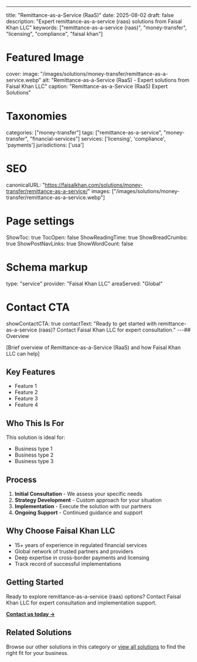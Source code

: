 ---
title: "Remittance-as-a-Service (RaaS)"
date: 2025-08-02
draft: false
description: "Expert remittance-as-a-service (raas) solutions from Faisal Khan LLC"
keywords: ["remittance-as-a-service (raas)", "money-transfer", "licensing", "compliance", "faisal khan"]

# Featured Image
cover:
    image: "/images/solutions/money-transfer/remittance-as-a-service.webp"
    alt: "Remittance-as-a-Service (RaaS) - Expert solutions from Faisal Khan LLC"
    caption: "Remittance-as-a-Service (RaaS) Expert Solutions"

# Taxonomies
categories: ["money-transfer"]
tags: ["remittance-as-a-service", "money-transfer", "financial-services"]
services: ['licensing', 'compliance', 'payments']
jurisdictions: ['usa']

# SEO
canonicalURL: "https://faisalkhan.com/solutions/money-transfer/remittance-as-a-service/"
images: ["/images/solutions/money-transfer/remittance-as-a-service.webp"]

# Page settings
ShowToc: true
TocOpen: false
ShowReadingTime: true
ShowBreadCrumbs: true
ShowPostNavLinks: true
ShowWordCount: false

# Schema markup
type: "service"
provider: "Faisal Khan LLC"
areaServed: "Global"

# Contact CTA
showContactCTA: true
contactText: "Ready to get started with remittance-as-a-service (raas)? Contact Faisal Khan LLC for expert consultation."
---## Overview

[Brief overview of Remittance-as-a-Service (RaaS) and how Faisal Khan LLC can help]

## Key Features

- Feature 1
- Feature 2  
- Feature 3
- Feature 4

## Who This Is For

This solution is ideal for:

- Business type 1
- Business type 2
- Business type 3

## Process

1. **Initial Consultation** - We assess your specific needs
2. **Strategy Development** - Custom approach for your situation  
3. **Implementation** - Execute the solution with our partners
4. **Ongoing Support** - Continued guidance and support

## Why Choose Faisal Khan LLC

- 15+ years of experience in regulated financial services
- Global network of trusted partners and providers
- Deep expertise in cross-border payments and licensing
- Track record of successful implementations

## Getting Started

Ready to explore remittance-as-a-service (raas) options? Contact Faisal Khan LLC for expert consultation and implementation support.

**[Contact us today →](mailto:contact@faisalkhan.com)**

## Related Solutions

Browse our other solutions in this category or [view all solutions](/solutions/) to find the right fit for your business.
